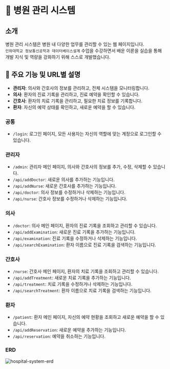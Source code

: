 # 🏥 병원 관리 시스템
## 소개
병원 관리 시스템은 병원 내 다양한 업무를 관리할 수 있는 웹 페이지입니다. <br>
`인하대학교 정보통신공학과 데이터베이스설계` 수업을 수강하면서 배운 이론을 실습을 통해 개발 지식 및 역량을 강화하기 위해 스스로 개발했습니다.

## 🔑 주요 기능 및 URL별 설명
- **관리자**: 의사와 간호사의 정보를 관리하고, 전체 시스템을 모니터링합니다.
- **의사**: 환자의 진료 기록을 관리하고, 진료 예약을 확인할 수 있습니다.
- **간호사**: 환자의 치료 기록을 관리하고, 필요한 치료 정보를 기록합니다.
- **환자**: 자신의 예약 상태를 확인하고, 새로운 예약을 할 수 있습니다.
  
### 공통
- `/login`: 로그인 페이지, 모든 사용자는 자신의 역할에 맞는 계정으로 로그인할 수 있습니다.

### 관리자
- `/admin`: 관리자 메인 페이지, 의사와 간호사의 정보를 추가, 수정, 삭제할 수 있습니다.
- `/api/addDoctor`: 새로운 의사를 추가하는 기능입니다.
- `/api/addNurse`: 새로운 간호사를 추가하는 기능입니다.
- `/api/doctor`: 의사 정보를 수정하거나 삭제하는 기능입니다.
- `/api/nurse`: 간호사 정보를 수정하거나 삭제하는 기능입니다.

### 의사
- `/doctor`: 의사 메인 페이지, 환자의 진료 기록을 조회하고 관리할 수 있습니다.
- `/api/addExamination`: 새로운 진료 기록을 추가하는 기능입니다.
- `/api/examination`: 진료 기록을 수정하거나 삭제하는 기능입니다.
- `/api/searchExamination`: 환자 이름으로 진료 기록을 검색하는 기능입니다.

### 간호사
- `/nurse`: 간호사 메인 페이지, 환자의 치료 기록을 조회하고 관리할 수 있습니다.
- `/api/addTreatment`: 새로운 치료 기록을 추가하는 기능입니다.
- `/api/treatment`: 치료 기록을 수정하거나 삭제하는 기능입니다.
- `/api/searchTreatment`: 환자 이름으로 치료 기록을 검색하는 기능입니다.

### 환자
- `/patient`: 환자 메인 페이지, 자신의 예약 현황을 조회하고 새로운 예약을 할 수 있습니다.
- `/api/addReservation`: 새로운 예약을 추가하는 기능입니다.
- `/api/reservation`: 예약을 취소하는 기능입니다.

### ERD
![hospital-system-erd](https://github.com/DAY0522/hospital-system/assets/79097171/895a8b2c-6df1-4fec-9bb3-17dca1c10d9e)
